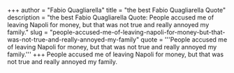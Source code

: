 +++
author = "Fabio Quagliarella"
title = "the best Fabio Quagliarella Quote"
description = "the best Fabio Quagliarella Quote: People accused me of leaving Napoli for money, but that was not true and really annoyed my family."
slug = "people-accused-me-of-leaving-napoli-for-money-but-that-was-not-true-and-really-annoyed-my-family"
quote = '''People accused me of leaving Napoli for money, but that was not true and really annoyed my family.'''
+++
People accused me of leaving Napoli for money, but that was not true and really annoyed my family.
